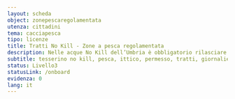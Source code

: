 ```yaml
---
layout: scheda
object: zonepescaregolamentata
utenza: cittadini
tema: cacciapesca
tipo: licenze
title: Tratti No Kill - Zone a pesca regolamentata
description: Nelle acque No Kill dell’Umbria è obbligatorio rilasciare in acqua i pesci appena pescati
subtitle: tesserino no kill, pesca, ittico, permesso, tratti, giornaliero, prenotazione
status: Livello3
statusLink: /onboard
evidenza: 0
lang: it
---
```

